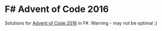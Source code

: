 # F# Advent of Code 2016
Solutions for [Advent of Code 2016](http://adventofcode.com/2016/) in F#. Warning - may not be optimal ;)
